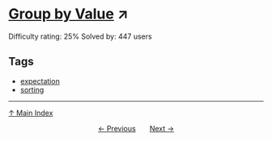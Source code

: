 # [Group by Value](https://projecteuler.net/problem=815) ↗️

Difficulty rating: 25%
Solved by: 447 users
## Tags

- [expectation](../tags/expectation.md)
- [sorting](../tags/sorting.md)



---

[↑ Main Index](../README.md)


<div align=center><a href='814.md'>← Previous</a> &nbsp;&nbsp; &nbsp;&nbsp;  <a href='816.md'>Next →</a></div>
